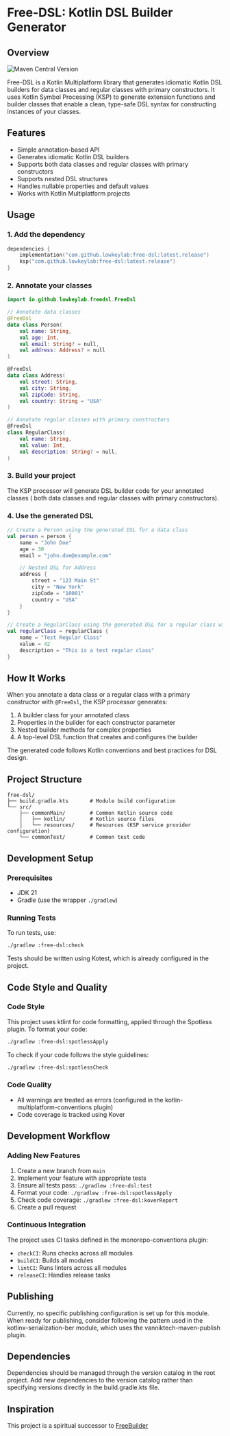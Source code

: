 # Free-DSL: Kotlin DSL Builder Generator

## Overview

![Maven Central Version](https://img.shields.io/maven-central/v/io.github.lowkeylab/free-dsl-core)

Free-DSL is a Kotlin Multiplatform library that generates idiomatic Kotlin DSL
builders for data classes and regular classes with primary constructors.
It uses Kotlin Symbol Processing (KSP) to generate extension functions and
builder classes that enable
a clean, type-safe DSL syntax for constructing instances of your classes.

## Features

- Simple annotation-based API
- Generates idiomatic Kotlin DSL builders
- Supports both data classes and regular classes with primary constructors
- Supports nested DSL structures
- Handles nullable properties and default values
- Works with Kotlin Multiplatform projects

## Usage

### 1. Add the dependency

```kotlin
dependencies {
    implementation("com.github.lowkeylab:free-dsl:latest.release")
    ksp("com.github.lowkeylab:free-dsl:latest.release")
}
```

### 2. Annotate your classes

```kotlin
import io.github.lowkeylab.freedsl.FreeDsl

// Annotate data classes
@FreeDsl
data class Person(
    val name: String,
    val age: Int,
    val email: String? = null,
    val address: Address? = null
)

@FreeDsl
data class Address(
    val street: String,
    val city: String,
    val zipCode: String,
    val country: String = "USA"
)

// Annotate regular classes with primary constructors
@FreeDsl
class RegularClass(
    val name: String,
    val value: Int,
    val description: String? = null,
)
```

### 3. Build your project

The KSP processor will generate DSL builder code for your annotated classes (
both data classes and regular classes with primary constructors).

### 4. Use the generated DSL

```kotlin
// Create a Person using the generated DSL for a data class
val person = person {
    name = "John Doe"
    age = 30
    email = "john.doe@example.com"

    // Nested DSL for Address
    address {
        street = "123 Main St"
        city = "New York"
        zipCode = "10001"
        country = "USA"
    }
}

// Create a RegularClass using the generated DSL for a regular class with a primary constructor
val regularClass = regularClass {
    name = "Test Regular Class"
    value = 42
    description = "This is a test regular class"
}
```

## How It Works

When you annotate a data class or a regular class with a primary constructor
with `@FreeDsl`, the KSP processor generates:

1. A builder class for your annotated class
2. Properties in the builder for each constructor parameter
3. Nested builder methods for complex properties
4. A top-level DSL function that creates and configures the builder

The generated code follows Kotlin conventions and best practices for DSL design.

## Project Structure

```text
free-dsl/
├── build.gradle.kts       # Module build configuration
└── src/
    ├── commonMain/        # Common Kotlin source code
    │   ├── kotlin/        # Kotlin source files
    │   └── resources/     # Resources (KSP service provider configuration)
    └── commonTest/        # Common test code
```

## Development Setup

### Prerequisites

- JDK 21
- Gradle (use the wrapper `./gradlew`)

### Running Tests

To run tests, use:

```bash
./gradlew :free-dsl:check
```

Tests should be written using Kotest, which is already configured in the
project.

## Code Style and Quality

### Code Style

This project uses ktlint for code formatting, applied through the Spotless
plugin. To format your code:

```bash
./gradlew :free-dsl:spotlessApply
```

To check if your code follows the style guidelines:

```bash
./gradlew :free-dsl:spotlessCheck
```

### Code Quality

- All warnings are treated as errors (configured in the
  kotlin-multiplatform-conventions plugin)
- Code coverage is tracked using Kover

## Development Workflow

### Adding New Features

1. Create a new branch from `main`
2. Implement your feature with appropriate tests
3. Ensure all tests pass: `./gradlew :free-dsl:test`
4. Format your code: `./gradlew :free-dsl:spotlessApply`
5. Check code coverage: `./gradlew :free-dsl:koverReport`
6. Create a pull request

### Continuous Integration

The project uses CI tasks defined in the monorepo-conventions plugin:

- `checkCI`: Runs checks across all modules
- `buildCI`: Builds all modules
- `lintCI`: Runs linters across all modules
- `releaseCI`: Handles release tasks

## Publishing

Currently, no specific publishing configuration is set up for this module. When
ready for publishing, consider following the pattern used in the
kotlinx-serialization-ber module, which uses the vanniktech-maven-publish
plugin.

## Dependencies

Dependencies should be managed through the version catalog in the root project.
Add new dependencies to the version catalog rather than specifying versions
directly in the build.gradle.kts file.

## Inspiration

This project is a spiritual successor
to [FreeBuilder](https://github.com/inferred/FreeBuilder)
